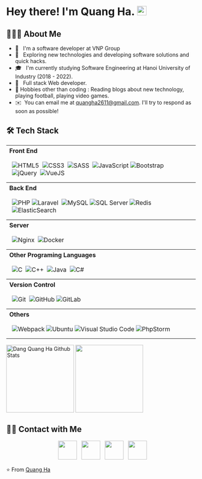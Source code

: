 <h1> Hey there! I'm Quang Ha. <img src="https://github.com/quangha2611/quangha2611/blob/master/Hi.gif" width="25"></h1>

<h2> 👨🏻‍💻 About Me </h2>

- 🔭 &nbsp; I'm a software developer at VNP Group
- 🤔 &nbsp; Exploring new technologies and developing software solutions and quick hacks.
- 🎓 &nbsp; I'm currently studying Software Engineering at Hanoi University of Industry (2018 - 2022).
- 💼 &nbsp; Full stack Web developer.
- 🎿 Hobbies other than coding : Reading blogs about new technology, playing football, playing video games.
- ✉️ &nbsp;You can email me at quangha2611@gmail.com. I'll try to respond as soon as possible!

<h2>🛠 Tech Stack</h2>

<table width="100%">
  <tr>
    <th align="left">Front End</th>
  </tr>
  <tr>
    <td style="padding:15px">
        <img alt="HTML5" src="https://img.shields.io/badge/html-333333.svg?style=for-the-badge&logo=html5&logoColor=dd4b25"/>&nbsp;
        <img alt="CSS3" src="https://img.shields.io/badge/css-333333.svg?style=for-the-badge&logo=css3&logoColor=4aa9d0"/>&nbsp;
        <img alt="SASS" src="https://img.shields.io/badge/SASS-333333.svg?style=for-the-badge&logo=SASS&logoColor=c65e92"/>&nbsp;
        <img alt="JavaScript" src="https://img.shields.io/badge/javascript-333333.svg?style=for-the-badge&logo=javascript&logoColor=%23F7DF1E"/>
        <img alt="Bootstrap" src="https://img.shields.io/badge/bootstrap-333333.svg?style=for-the-badge&logo=bootstrap&logoColor=825ff3"/>&nbsp;
        <img alt="jQuery" src="https://img.shields.io/badge/jquery-333333.svg?style=for-the-badge&logo=jquery&logoColor=white"/>&nbsp;
        <img alt="VueJS" src="https://img.shields.io/badge/VueJS-333333.svg?style=for-the-badge&logo=vuejs&logoColor=3e815b"/>&nbsp;
    </td>
  </tr>

  <tr>
    <th align="left">Back End</th>
  </tr>
  <tr>
    <td style="padding:15px">
        <img alt="PHP" src="https://img.shields.io/badge/php-333333.svg?style=for-the-badge&logo=php&logoColor=7377ad"/> 
        <img alt="Laravel" src="https://img.shields.io/badge/laravel-333333.svg?style=for-the-badge&logo=laravel&logoColor=e94b23"/>&nbsp;
        <img alt="MySQL" src="https://img.shields.io/badge/mysql-333333.svg?style=for-the-badge&logo=mysql&logoColor=white"/> 
        <img alt="SQL Server" src="https://img.shields.io/badge/SQLServer-333333.svg?style=for-the-badge&logo=SQLServer&logoColor=white"/>
        <img alt="Redis" src="https://img.shields.io/badge/redis-333333.svg?style=for-the-badge&logo=redis&logoColor=d5442c"/>&nbsp;
        <img alt="ElasticSearch" src="https://img.shields.io/badge/-ElasticSearch-333333?style=for-the-badge&logo=elasticsearch"/>&nbsp;
    </td>
  </tr>

  <tr>
    <th align="left">Server</th>
  </tr>
  <tr>
    <td style="padding:15px">
      <img alt="Nginx" src="https://img.shields.io/badge/nginx-333333.svg?style=for-the-badge&logo=nginx&logoColor=499338"/>&nbsp;
      <img alt="Docker" src="https://img.shields.io/badge/docker-333333.svg?style=for-the-badge&logo=docker&logoColor=3d8cd2"/>&nbsp;
    </td>
  </tr>

  <tr>
    <th align="left">Other Programing Languages</th>
  </tr>
  <tr>
    <td style="padding:15px">
        <img alt="C" src="https://img.shields.io/badge/c-333333.svg?style=for-the-badge&logo=c&logoColor=27338f"/>&nbsp;
        <img alt="C++" src="https://img.shields.io/badge/c++-333333.svg?style=for-the-badge&logo=c%2B%2B&logoColor=195495"/>&nbsp;
        <img alt="Java" src="https://img.shields.io/badge/java-333333.svg?style=for-the-badge&logo=java&logoColor=e06d1e"/>&nbsp;
        <img alt="C#" src="https://img.shields.io/badge/c%23-333333.svg?style=for-the-badge&logo=csharp&logoColor=783d94"/>&nbsp;
    </td>
  </tr>

  <tr>
    <th align="left">Version Control</th>
  <tr>
  <tr>
    <td style="padding:15px">  
        <img alt="Git" src="https://img.shields.io/badge/git-333333.svg?style=for-the-badge&logo=git&logoColor=e94c28"/>&nbsp;
        <img alt="GitHub" src="https://img.shields.io/badge/github-333333.svg?style=for-the-badge&logo=github&logoColor=000000"/> 
        <img alt="GitLab" src="https://img.shields.io/badge/gitlab-333333.svg?style=for-the-badge&logo=gitlab&logoColor=dc4628"/> 
    </td>
  </tr>

  <tr>
    <th align="left">Others</th>
  <tr>
  <tr>
    <td style="padding:15px">
        <img alt="Webpack" src="https://img.shields.io/badge/webpack-333333.svg?style=for-the-badge&logo=webpack&logoColor=ffffff"/>
        <img alt="Ubuntu" src="https://img.shields.io/badge/ubuntu-333333.svg?style=for-the-badge&logo=ubuntu&logoColor=d74720"/>
        <img alt="Visual Studio Code" src="https://img.shields.io/badge/VisualStudioCode-333333.svg?style=for-the-badge&logo=visual-studio-code&logoColor=46a9ed"/>
        <img alt="PhpStorm" src="https://img.shields.io/badge/phpstorm-333333.svg?style=for-the-badge&logo=phpstorm&logoColor=000000"/> 
    </td>
  </tr>

</table>
<p>
<img src="https://github-readme-stats.vercel.app/api?username=dangquangha&include_all_commits=true&count_private=true&show_icons=true&line_height=20&theme=prussian" alt="Dang Quang Ha Github Stats" height="180">

<img src="https://github-readme-stats.vercel.app/api/top-langs/?username=dangquangha&layout=compact&text_color=bcdefe&bg_color=172f45" height="180" />

 </p>

<h2> 🤝🏻 Contact with Me </h2>

<p align="center">
  &nbsp; <a href="https://join.skype.com/invite/vW56wePmGptx" target="_blank" rel="noopener noreferrer"><img src="https://img.icons8.com/plasticine/100/000000/skype.png" width="50" /></a>  
&nbsp; <a href="https://www.facebook.com/dangquangha.2611/" target="_blank" rel="noopener noreferrer"><img src="https://img.icons8.com/plasticine/100/000000/facebook.png" width="50" /></a>  
&nbsp; <a href="mailto:quangha2611@gmail.com" target="_blank" rel="noopener noreferrer"><img src="https://img.icons8.com/plasticine/100/000000/gmail.png"  width="50" /></a>
  &nbsp; <a href="tel:0794139561" target="_blank" rel="noopener noreferrer"><img src="https://img.icons8.com/plasticine/100/000000/phone.png"  width="50" /></a>
</p>

⭐️ From [Quang Ha](https://github.com/dangquangha)
